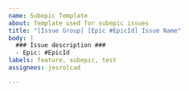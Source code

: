 ```yaml
---
name: Subepic Template
about: Template used for subepic issues
title: "[Issue Group] [Epic #EpicId] Issue Name"
body: |
  ### Issue description ###
  - Epic: #EpicId
labels: feature, subepic, test
assignees: jesrolcad

---
```




